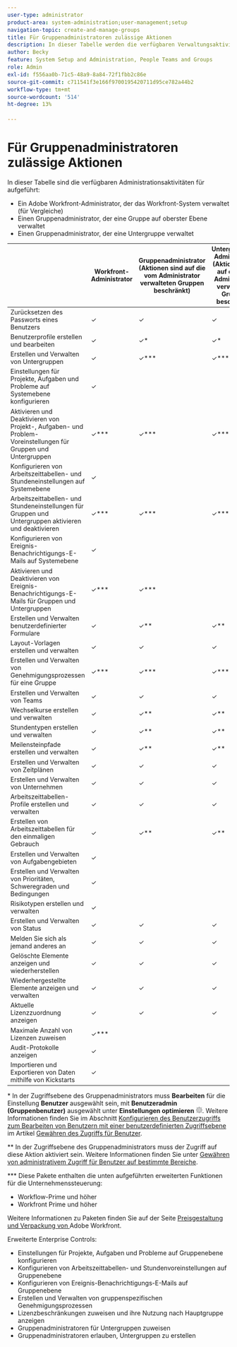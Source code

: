 ```yaml
---
user-type: administrator
product-area: system-administration;user-management;setup
navigation-topic: create-and-manage-groups
title: Für Gruppenadministratoren zulässige Aktionen
description: In dieser Tabelle werden die verfügbaren Verwaltungsaktivitäten für einen Adobe Workfront-Administrator, der das Workfront-System verwaltet, einen Gruppenadministrator, der eine Gruppe auf oberster Ebene verwaltet, und einen Gruppenadministrator, der eine Untergruppe verwaltet, verglichen.
author: Becky
feature: System Setup and Administration, People Teams and Groups
role: Admin
exl-id: f556aa0b-71c5-48a9-8a84-72f1fbb2c86e
source-git-commit: c711541f3e166f9700195420711d95ce782a44b2
workflow-type: tm+mt
source-wordcount: '514'
ht-degree: 13%

---
```


# Für Gruppenadministratoren zulässige Aktionen

In dieser Tabelle sind die verfügbaren Administrationsaktivitäten für aufgeführt:

* Ein Adobe Workfront-Administrator, der das Workfront-System verwaltet (für Vergleiche)
* Einen Gruppenadministrator, der eine Gruppe auf oberster Ebene verwaltet
* Einen Gruppenadministrator, der eine Untergruppe verwaltet

<table style="table-layout:auto"> 
 <col> 
 <col> 
 <col> 
 <col> 
 <thead> 
  <tr> 
   <th> </th> 
   <th>Workfront-Administrator </th> 
   <th>Gruppenadministrator (Aktionen sind auf die vom Administrator verwalteten Gruppen beschränkt)</th> 
   <th>Untergruppen-Administrator (Aktionen sind auf die vom Administrator verwalteten Gruppen beschränkt)</th> 
  </tr> 
 </thead> 
 <tbody>
  <tr> 
   <td>Zurücksetzen des Passworts eines Benutzers</td> 
   <td>✓ </td> 
   <td>✓ </td> 
   <td>✓ </td> 
  </tr> 
  <tr> 
   <td>Benutzerprofile erstellen und bearbeiten</td> 
   <td>✓</td> 
   <td>✓*</td> 
   <td>✓*</td> 
  </tr> 
  <tr> 
   <td>Erstellen und Verwalten von Untergruppen</td>
   <td>✓ </td> 
   <td>✓***</td> 
   <td>✓***</td> 
  </tr> 
  <tr> 
   <td>Einstellungen für Projekte, Aufgaben und Probleme auf Systemebene konfigurieren</td> 
   <td>✓</td> 
   <td> </td> 
   <td> </td> 
  </tr> 
  <tr> 
   <td>Aktivieren und Deaktivieren von Projekt-, Aufgaben- und Problem-Voreinstellungen für Gruppen und Untergruppen</td> 
   <td>✓***</td> 
   <td>✓***</td> 
   <td>✓***</td> 
  </tr> 
  <tr> 
   <td>Konfigurieren von Arbeitszeittabellen- und Stundeneinstellungen auf Systemebene</td> 
   <td>✓ </td> 
   <td> </td> 
   <td> </td> 
  </tr> 
  <tr> 
   <td>Arbeitszeittabellen- und Stundeneinstellungen für Gruppen und Untergruppen aktivieren und deaktivieren </td> 
   <td>✓***</td> 
   <td>✓***</td> 
   <td>✓***</td> 
  </tr> 
  <tr> 
   <td>Konfigurieren von Ereignis-Benachrichtigungs-E-Mails auf Systemebene</td> 
   <td>✓ </td> 
   <td> </td> 
   <td> </td> 
  </tr> 
  <tr> 
   <td>Aktivieren und Deaktivieren von Ereignis-Benachrichtigungs-E-Mails für Gruppen und Untergruppen</td> 
   <td>✓*** </td> 
   <td>✓***</td> 
   <td> </td> 
  </tr> 
  <tr> 
   <td>Erstellen und Verwalten benutzerdefinierter Formulare</td> 
   <td>✓ </td> 
   <td>✓**</td> 
   <td>✓**</td> 
  </tr> 
  <tr> 
   <td>Layout-Vorlagen erstellen und verwalten</td> 
   <td>✓ </td> 
   <td>✓</td> 
   <td>✓</td> 
  </tr> 
  <tr> 
   <td>Erstellen und Verwalten von Genehmigungsprozessen für eine Gruppe</td> 
   <td>✓*** </td> 
   <td>✓***</td> 
   <td>✓***</td> 
  </tr> 
  <tr> 
   <td>Erstellen und Verwalten von Teams</td> 
   <td>✓ </td> 
   <td>✓</td> 
   <td>✓</td> 
  </tr> 
  <tr> 
   <td>Wechselkurse erstellen und verwalten</td> 
   <td>✓ </td> 
   <td>✓**</td> 
   <td>✓**</td> 
  </tr> 
  <tr> 
   <td>Stundentypen erstellen und verwalten</td> 
   <td>✓ </td> 
   <td>✓**</td> 
   <td>✓**</td> 
  </tr> 
  <tr> 
   <td>Meilensteinpfade erstellen und verwalten</td> 
   <td>✓ </td> 
   <td>✓**</td> 
   <td>✓**</td> 
  </tr> 
  <tr> 
   <td>Erstellen und Verwalten von Zeitplänen</td> 
   <td>✓ </td> 
   <td>✓</td> 
   <td>✓</td> 
  </tr> 
  <tr> 
   <td>Erstellen und Verwalten von Unternehmen</td> 
   <td>✓ </td> 
   <td>✓</td> 
   <td>✓</td> 
  </tr> 
  <tr> 
   <td>Arbeitszeittabellen-Profile erstellen und verwalten</td> 
   <td>✓ </td> 
   <td>✓</td> 
   <td>✓</td> 
  </tr> 
  <tr> 
   <td>Erstellen von Arbeitszeittabellen für den einmaligen Gebrauch</td> 
   <td>✓</td> 
   <td>✓**</td> 
   <td>✓**</td> 
  </tr> 
  <tr> 
   <td>Erstellen und Verwalten von Aufgabengebieten</td> 
   <td>✓</td> 
   <td> </td> 
   <td> </td> 
  </tr> 
  <tr> 
   <td>Erstellen und Verwalten von Prioritäten, Schweregraden und Bedingungen</td> 
   <td>✓</td> 
   <td> </td> 
   <td> </td> 
  </tr> 
  <tr> 
   <td>Risikotypen erstellen und verwalten</td> 
   <td>✓ </td> 
   <td> </td> 
   <td> </td> 
  </tr> 
  <tr> 
   <td>Erstellen und Verwalten von Status</td> 
   <td>✓ </td> 
   <td>✓ </td> 
   <td>✓</td> 
  </tr> 
  <tr> 
   <td>Melden Sie sich als jemand anderes an</td> 
   <td>✓ </td> 
   <td>✓ </td> 
   <td>✓ </td> 
  </tr> 
  <tr> 
   <td>Gelöschte Elemente anzeigen und wiederherstellen</td> 
   <td>✓ </td> 
   <td>✓ </td> 
   <td>✓ </td> 
  </tr> 
  <tr> 
   <td>Wiederhergestellte Elemente anzeigen und verwalten</td> 
   <td>✓ </td> 
   <td>✓ </td> 
   <td>✓ </td> 
  </tr> 
  <tr> 
   <td>Aktuelle Lizenzzuordnung anzeigen</td> 
   <td>✓ </td> 
   <td>✓ </td> 
   <td>✓ </td> 
  </tr> 
  <tr> 
   <td>Maximale Anzahl von Lizenzen zuweisen</td> 
   <td>✓*** </td> 
   <td> </td> 
   <td> </td> 
  </tr> 
  <tr> 
   <td>Audit-Protokolle anzeigen</td> 
   <td>✓ </td> 
   <td> </td> 
   <td> </td> 
  </tr> 
  <tr> 
   <td>Importieren und Exportieren von Daten mithilfe von Kickstarts</td> 
   <td>✓ </td> 
   <td> </td> 
   <td> </td> 
  </tr> 
 </tbody> 
</table>

&#42; In der Zugriffsebene des Gruppenadministrators muss **Bearbeiten** für die Einstellung **Benutzer** ausgewählt sein, mit **Benutzeradmin (Gruppenbenutzer)** ausgewählt unter **Einstellungen optimieren** ![Einstellungen optimieren](assets/gear-icon-in-access-levels.png). Weitere Informationen finden Sie im Abschnitt [Konfigurieren des Benutzerzugriffs zum Bearbeiten von Benutzern mit einer benutzerdefinierten Zugriffsebene](../../../administration-and-setup/add-users/configure-and-grant-access/grant-access-other-users.md#access-to-edit) im Artikel [Gewähren des Zugriffs für Benutzer](../../../administration-and-setup/add-users/configure-and-grant-access/grant-access-other-users.md).

&#42;&#42; In der Zugriffsebene des Gruppenadministrators muss der Zugriff auf diese Aktion aktiviert sein. Weitere Informationen finden Sie unter [Gewähren von administrativem Zugriff für Benutzer auf bestimmte Bereiche](../../../administration-and-setup/add-users/configure-and-grant-access/grant-users-admin-access-certain-areas.md).

&#42;&#42;&#42; Diese Pakete enthalten die unten aufgeführten erweiterten Funktionen für die Unternehmenssteuerung:

* Workflow-Prime und höher
* Workfront Prime und höher

Weitere Informationen zu Paketen finden Sie auf der Seite [ Preisgestaltung und Verpackung von ](https://business.adobe.com/products/workfront/pricing.html)Adobe Workfront.

Erweiterte Enterprise Controls:

* Einstellungen für Projekte, Aufgaben und Probleme auf Gruppenebene konfigurieren
* Konfigurieren von Arbeitszeittabellen- und Stundenvoreinstellungen auf Gruppenebene
* Konfigurieren von Ereignis-Benachrichtigungs-E-Mails auf Gruppenebene
* Erstellen und Verwalten von gruppenspezifischen Genehmigungsprozessen
* Lizenzbeschränkungen zuweisen und ihre Nutzung nach Hauptgruppe anzeigen
* Gruppenadministratoren für Untergruppen zuweisen
* Gruppenadministratoren erlauben, Untergruppen zu erstellen

